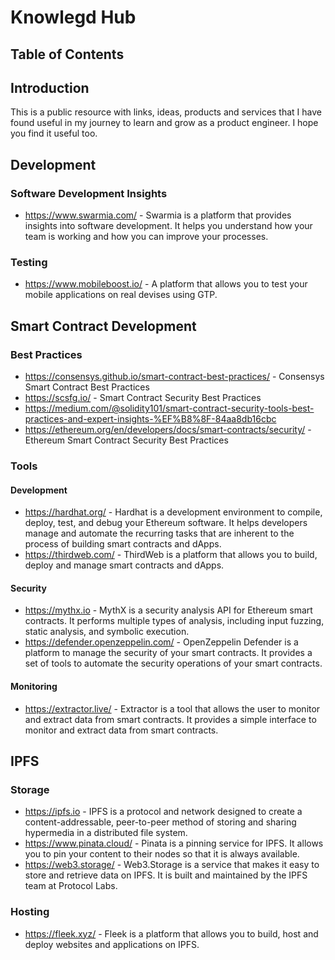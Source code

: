 # Knowlegd Hub

## Table of Contents

## Introduction

This is a public resource with links, ideas, products and services that I have found useful in my journey to learn and grow as a product engineer. I hope you find it useful too.

## Development

### Software Development Insights

- https://www.swarmia.com/ - Swarmia is a platform that provides insights into software development. It helps you understand how your team is working and how you can improve your processes.

### Testing

- https://www.mobileboost.io/ - A platform that allows you to test your mobile applications on real devises using GTP.

## Smart Contract Development

### Best Practices

- https://consensys.github.io/smart-contract-best-practices/ - Consensys Smart Contract Best Practices
- https://scsfg.io/ - Smart Contract Security Best Practices
- https://medium.com/@solidity101/smart-contract-security-tools-best-practices-and-expert-insights-%EF%B8%8F-84aa8db16cbc
- https://ethereum.org/en/developers/docs/smart-contracts/security/ - Ethereum Smart Contract Security Best Practices

### Tools

#### Development

- https://hardhat.org/ - Hardhat is a development environment to compile, deploy, test, and debug your Ethereum software. It helps developers manage and automate the recurring tasks that are inherent to the process of building smart contracts and dApps.
- https://thirdweb.com/ - ThirdWeb is a platform that allows you to build, deploy and manage smart contracts and dApps.

#### Security

- https://mythx.io - MythX is a security analysis API for Ethereum smart contracts. It performs multiple types of analysis, including input fuzzing, static analysis, and symbolic execution.
- https://defender.openzeppelin.com/ - OpenZeppelin Defender is a platform to manage the security of your smart contracts. It provides a set of tools to automate the security operations of your smart contracts.

#### Monitoring

- https://extractor.live/ - Extractor is a tool that allows the user to monitor and extract data from smart contracts. It provides a simple interface to monitor and extract data from smart contracts.


## IPFS

### Storage

- https://ipfs.io - IPFS is a protocol and network designed to create a content-addressable, peer-to-peer method of storing and sharing hypermedia in a distributed file system.
- https://www.pinata.cloud/ - Pinata is a pinning service for IPFS. It allows you to pin your content to their nodes so that it is always available.
- https://web3.storage/ - Web3.Storage is a service that makes it easy to store and retrieve data on IPFS. It is built and maintained by the IPFS team at Protocol Labs.

### Hosting

- https://fleek.xyz/ - Fleek is a platform that allows you to build, host and deploy websites and applications on IPFS.
